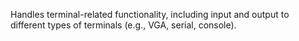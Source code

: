 Handles terminal-related functionality, including input and output
to different types of terminals (e.g., VGA, serial, console).
